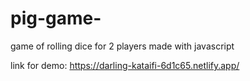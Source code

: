 # pig-game-
game of rolling dice for 2 players made with javascript

link for demo: https://darling-kataifi-6d1c65.netlify.app/
